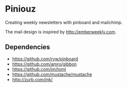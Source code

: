 Piniouz
=======

Creating weekly newsletters with pinboard and mailchimp.

The mail design is inspired by <http://emberweekly.com>.


Dependencies
------------

- <https://github.com/ryw/pinboard>
- <https://github.com/amro/gibbon>
- <https://github.com/jm/toml>
- <https://github.com/mustache/mustache>
- <http://zurb.com/ink/>
